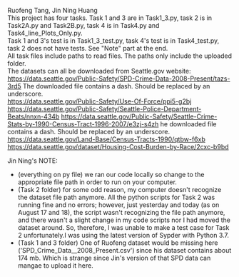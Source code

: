 Ruofeng Tang, Jin Ning Huang  
This project has four tasks. Task 1 and 3 are in Task1_3.py, task 2 is in Task2A.py and Task2B.py, task 4 is in Task4.py and Task4_line_Plots_Only.py.  
Task 1 and 3's test is in Task1_3_test.py, task 4's test is in Task4_test.py, task 2 does not have tests. See "Note" part at the end.  
All task files include paths to read files. The paths only include the uploaded folder.  
The datasets can all be downloaded from Seattle.gov website:  
https://data.seattle.gov/Public-Safety/SPD-Crime-Data-2008-Present/tazs-3rd5 The downloaded file contains a dash. Should be replaced by an underscore.  
https://data.seattle.gov/Public-Safety/Use-Of-Force/ppi5-g2bj  
https://data.seattle.gov/Public-Safety/Seattle-Police-Department-Beats/nnxn-434b
https://data.seattle.gov/Public-Safety/Seattle-Crime-Stats-by-1990-Census-Tract-1996-2007/e3zj-s4zh he downloaded file contains a dash. Should be replaced by an underscore.  
https://data.seattle.gov/Land-Base/Census-Tracts-1990/qtbw-f6xb  
https://data.seattle.gov/dataset/Housing-Cost-Burden-by-Race/2cxc-b9bd





Jin Ning's NOTE: 
- (everything on py file) we ran our code locally so change to the appropriate file path in order to run on your computer. 
- (Task 2 folder) for some odd reason, my computer doesn't recognize the dataset file path anymore. 
All the python scripts for Task 2 was running fine and no errors; however, just yesterday
and today (as on August 17 and 18), the script wasn't recognizing the file path anymore, 
and there wasn't a slight change in my code scripts nor I had moved the dataset around. So, 
therefore, I was unable to make a test case for Task 2 unfortunately.I was using the latest 
version of Sypder with Python 3.7. 
- (Task 1 and 3 folder) One of Ruofeng dataset would be missing here ('SPD_Crime_Data__2008_Present.csv') 
since his dataset contains about 174 mb. Which is strange since Jin's version of that 
SPD data can mangae to upload it here.
